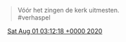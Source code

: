 > Vóór het zingen de kerk uitmesten\.  
> \#verhaspel

<img src="../../media/tweet.ico" width="12" /> [Sat Aug 01 03:12:18 +0000 2020](https://twitter.com/DromerDenker/status/1289398522844864512)